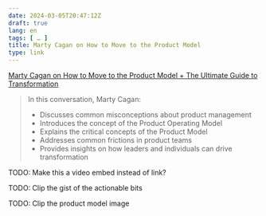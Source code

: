 ```yaml
---
date: 2024-03-05T20:47:12Z
draft: true
lang: en
tags: [ … ]
title: Marty Cagan on How to Move to the Product Model
type: link
---
```


[Marty Cagan on How to Move to the Product Model + The Ultimate Guide to Transformation](https://www.news.aakashg.com/p/transformed-product-operating-model-marty-cagan)

> In this conversation, Marty Cagan:
>
> * Discusses common misconceptions about product management
> * Introduces the concept of the Product Operating Model
> * Explains the critical concepts of the Product Model
> * Addresses common frictions in product teams
> * Provides insights on how leaders and individuals can drive transformation



TODO: Make this a video embed instead of link?

TODO: Clip the gist of the actionable bits

TODO: Clip the product model image
